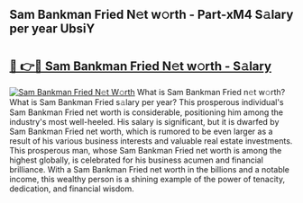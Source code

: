 ## Sam Bankman Fried N𝚎t w𝚘rth - Part-xM4 S𝚊lary per year UbsiY

# <h2><a href="http://gc57l2v.nevu.top/?p=Sam+Bankman+Fried">🔗 👉🔴 Sam Bankman Fried N𝚎t w𝚘rth - S𝚊lary</a></h2>

[![Sam Bankman Fried N𝚎t W𝚘rth](https://i.imgur.com/Oavwk0R.jpeg)](http://gc57l2v.nevu.top/?p=Sam+Bankman+Fried)
What is Sam Bankman Fried n𝚎t w𝚘rth? What is Sam Bankman Fried s𝚊lary per year?
This prosperous individual's Sam Bankman Fried net worth is considerable, positioning him among the industry's most well-heeled. His salary is significant, but it is dwarfed by Sam Bankman Fried net worth, which is rumored to be even larger as a result of his various business interests and valuable real estate investments. This prosperous man, whose Sam Bankman Fried net worth is among the highest globally, is celebrated for his business acumen and financial brilliance. With a Sam Bankman Fried net worth in the billions and a notable income, this wealthy person is a shining example of the power of tenacity, dedication, and financial wisdom.
